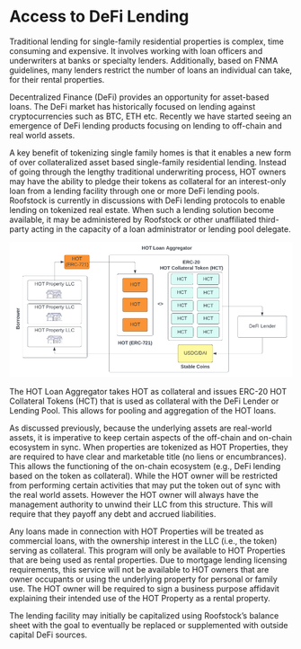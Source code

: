 # Access to DeFi Lending

Traditional lending for single-family residential properties is complex, time consuming and expensive. It involves working with loan officers and underwriters at banks or specialty lenders. Additionally, based on FNMA guidelines, many lenders restrict the number of loans an individual can take, for their rental properties.

Decentralized Finance (DeFi) provides an opportunity for asset-based loans. The DeFi market has historically focused on lending against cryptocurrencies such as BTC, ETH etc. Recently we have started seeing an emergence of DeFi lending products focusing on lending to off-chain and real world assets.&#x20;

A key benefit of tokenizing single family homes is that it enables a new form of over collateralized asset based single-family residential lending. Instead of going through the lengthy traditional underwriting process, HOT owners may have the ability to pledge their tokens as collateral for an interest-only loan from a lending facility through one or more DeFi lending pools. Roofstock is currently in discussions with DeFi lending protocols to enable lending on tokenized real estate. When such a lending solution become available, it may be administered by Roofstock or other unaffiliated third-party acting in the capacity of a loan administrator or lending pool delegate.&#x20;

![](<.gitbook/assets/Screen Shot 2022-05-27 at 1.24.45 PM.png>)

The HOT Loan Aggregator takes HOT as collateral and issues ERC-20 HOT Collateral Tokens (HCT)  that is used as collateral with the DeFi Lender or Lending Pool. This allows for pooling and aggregation of the HOT loans.

As discussed previously, because the underlying assets are real-world assets, it is imperative to keep certain aspects of the off-chain and on-chain ecosystem in sync. When properties are tokenized as HOT Properties, they are required to have clear and marketable title (no liens or encumbrances). This allows the functioning of the on-chain ecosystem (e.g., DeFi lending based on the token as collateral). While the HOT owner will be restricted from performing certain activities that may put the token out of sync with the real world assets. However the HOT owner will always have the management authority to unwind their LLC from this structure. This will require that they payoff any debt and accrued liabilities.

Any loans made in connection with HOT Properties will be treated as commercial loans, with the ownership interest in the LLC (i.e., the token) serving as collateral. This program will only be available to HOT Properties that are being used as rental properties. Due to mortgage lending licensing requirements, this service will not be available to HOT owners that are owner occupants or using the underlying property for personal or family use. The HOT owner will be required to sign a business purpose affidavit explaining their intended use of the HOT Property as a rental property.&#x20;

The lending facility may initially be capitalized using Roofstock’s balance sheet with the goal to eventually be replaced or supplemented with outside capital DeFi sources. &#x20;
